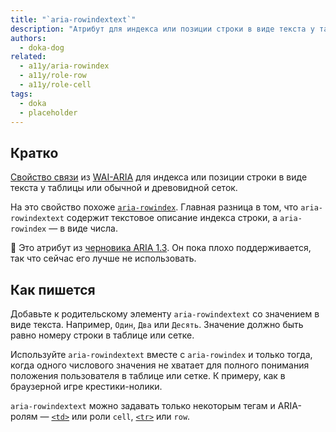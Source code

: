```yaml
---
title: "`aria-rowindextext`"
description: "Атрибут для индекса или позиции строки в виде текста у таблицы или сетки."
authors:
  - doka-dog
related:
  - a11y/aria-rowindex
  - a11y/role-row
  - a11y/role-cell
tags:
  - doka
  - placeholder
---
```


## Кратко

[Свойство связи](/a11y/aria-attrs/#atributy-svyazi) из [WAI-ARIA](/a11y/aria-intro/#specifikaciya) для индекса или позиции строки в виде текста у таблицы или обычной и древовидной сеток.

На это свойство похоже [`aria-rowindex`](/a11y/aria-rowindex/). Главная разница в том, что `aria-rowindextext` содержит текстовое описание индекса строки, а `aria-rowindex` — в виде числа.

<aside>

👶 Это атрибут из [черновика ARIA 1.3](https://w3c.github.io/aria/). Он пока плохо поддерживается, так что сейчас его лучше не использовать.

</aside>

## Как пишется

Добавьте к родительскому элементу `aria-rowindextext` со значением в виде текста. Например, `Один`, `Два` или `Десять`. Значение должно быть равно номеру строки в таблице или сетке.

Используйте `aria-rowindextext` вместе с `aria-rowindex` и только тогда, когда одного числового значения не хватает для полного понимания положения пользователя в таблице или сетке. К примеру, как в браузерной игре крестики-нолики.

`aria-rowindextext` можно задавать только некоторым тегам и ARIA-ролям — [`<td>`](/html/tables/#td) или роли `cell`, [`<tr>`](/html/tables/#tr) или `row`.
